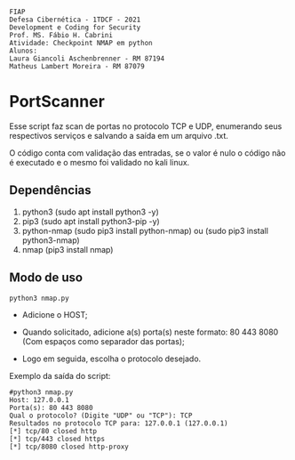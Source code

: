 
```
FIAP
Defesa Cibernética - 1TDCF - 2021
Development e Coding for Security
Prof. MS. Fábio H. Cabrini
Atividade: Checkpoint NMAP em python
Alunos:
Laura Giancoli Aschenbrenner - RM 87194
Matheus Lambert Moreira - RM 87079
```

# PortScanner

Esse script faz scan de portas no protocolo TCP e UDP, enumerando seus respectivos serviços e salvando a saída em um arquivo .txt.

O código conta com validação das entradas, se o valor é nulo o código não é executado e o mesmo foi validado no kali linux.

## Dependências

1. python3 (sudo apt install python3 -y)
2. pip3 (sudo apt install python3-pip -y)
3. python-nmap (sudo pip3 install python-nmap) ou (sudo pip3 install python3-nmap)
4. nmap (pip3 install nmap)

## Modo de uso

```python3 nmap.py```

* Adicione o HOST;

* Quando solicitado, adicione a(s) porta(s) neste formato: 80 443 8080
(Com espaços como separador das portas);

* Logo em seguida, escolha o protocolo desejado.

Exemplo da saída do script:
```
#python3 nmap.py
Host: 127.0.0.1
Porta(s): 80 443 8080
Qual o protocolo? (Digite "UDP" ou "TCP"): TCP
Resultados no protocolo TCP para: 127.0.0.1 (127.0.0.1)
[*] tcp/80 closed http
[*] tcp/443 closed https
[*] tcp/8080 closed http-proxy

```
